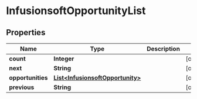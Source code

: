 
# InfusionsoftOpportunityList

## Properties
Name | Type | Description | Notes
------------ | ------------- | ------------- | -------------
**count** | **Integer** |  |  [optional]
**next** | **String** |  |  [optional]
**opportunities** | [**List&lt;InfusionsoftOpportunity&gt;**](InfusionsoftOpportunity.md) |  |  [optional]
**previous** | **String** |  |  [optional]




